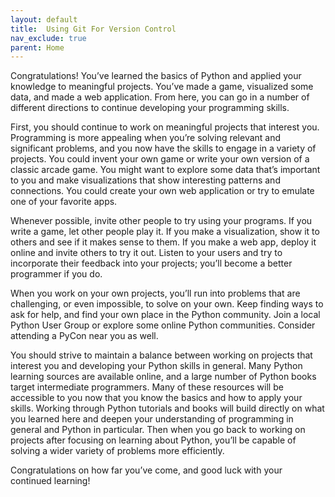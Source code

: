 ```yaml
---
layout: default
title:  Using Git For Version Control
nav_exclude: true
parent: Home
---
```


Congratulations! You’ve learned the basics of Python and applied your
knowledge to meaningful projects. You’ve made a game, visualized some
data, and made a web application. From here, you can go in a number of
different directions to continue developing your programming skills.

First, you should continue to work on meaningful projects that interest
you. Programming is more appealing when you’re solving relevant and
significant problems, and you now have the skills to engage in a variety
of projects. You could invent your own game or write your own version of
a classic arcade game. You might want to explore some data that’s
important to you and make visualizations that show interesting patterns
and connections. You could create your own web application or try to
emulate one of your favorite apps.

Whenever possible, invite other people to try using your programs. If
you write a game, let other people play it. If you make a visualization,
show it to others and see if it makes sense to them. If you make a web
app, deploy it online and invite others to try it out. Listen to your
users and try to incorporate their feedback into your projects; you’ll
become a better programmer if you do.

When you work on your own projects, you’ll run into problems that are
challenging, or even impossible, to solve on your own. Keep finding ways
to ask for help, and find your own place in the Python community. Join a
local Python User Group or explore some online Python communities.
Consider attending a PyCon near you as well.

You should strive to maintain a balance between working on projects that
interest you and developing your Python skills in general. Many Python
learning sources are available online, and a large number of Python
books target intermediate programmers. Many of these resources will be
accessible to you now that you know the basics and how to apply your
skills. Working through Python tutorials and books will build directly
on what you learned here and deepen your understanding of programming in
general and Python in particular. Then when you go back to working on
projects after focusing on learning about Python, you’ll be capable of
solving a wider variety of problems more efficiently.

Congratulations on how far you’ve come, and good luck with your
continued learning!
